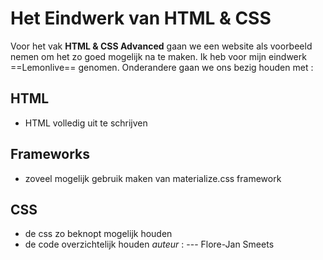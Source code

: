 # Het Eindwerk van HTML & CSS
Voor het vak **HTML & CSS Advanced** gaan we een website als voorbeeld nemen om het zo goed mogelijk na te maken.
Ik heb voor mijn eindwerk ==Lemonlive== genomen.
Onderandere gaan we ons bezig houden met :
## HTML
- HTML volledig uit te schrijven
## Frameworks
- zoveel mogelijk gebruik maken van materialize.css framework
## CSS
- de css zo beknopt mogelijk houden
- de code overzichtelijk houden
*auteur* : --- Flore-Jan Smeets
